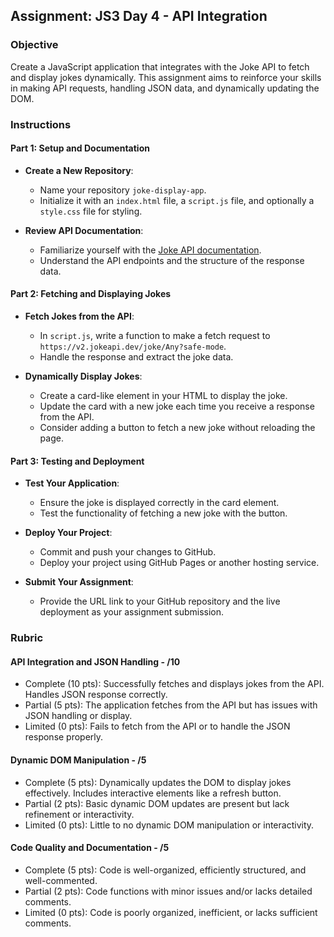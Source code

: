 ## Assignment: JS3 Day 4 - API Integration

### Objective

Create a JavaScript application that integrates with the Joke API to fetch and display jokes dynamically. This assignment aims to reinforce your skills in making API requests, handling JSON data, and dynamically updating the DOM.

### Instructions

#### Part 1: Setup and Documentation

- **Create a New Repository**:

  - Name your repository `joke-display-app`.
  - Initialize it with an `index.html` file, a `script.js` file, and optionally a `style.css` file for styling.

- **Review API Documentation**:
  - Familiarize yourself with the [Joke API documentation](https://v2.jokeapi.dev/).
  - Understand the API endpoints and the structure of the response data.

#### Part 2: Fetching and Displaying Jokes

- **Fetch Jokes from the API**:

  - In `script.js`, write a function to make a fetch request to `https://v2.jokeapi.dev/joke/Any?safe-mode`.
  - Handle the response and extract the joke data.

- **Dynamically Display Jokes**:
  - Create a card-like element in your HTML to display the joke.
  - Update the card with a new joke each time you receive a response from the API.
  - Consider adding a button to fetch a new joke without reloading the page.

#### Part 3: Testing and Deployment

- **Test Your Application**:

  - Ensure the joke is displayed correctly in the card element.
  - Test the functionality of fetching a new joke with the button.

- **Deploy Your Project**:

  - Commit and push your changes to GitHub.
  - Deploy your project using GitHub Pages or another hosting service.

- **Submit Your Assignment**:
  - Provide the URL link to your GitHub repository and the live deployment as your assignment submission.

### Rubric

#### API Integration and JSON Handling - /10

- Complete (10 pts): Successfully fetches and displays jokes from the API. Handles JSON response correctly.
- Partial (5 pts): The application fetches from the API but has issues with JSON handling or display.
- Limited (0 pts): Fails to fetch from the API or to handle the JSON response properly.

#### Dynamic DOM Manipulation - /5

- Complete (5 pts): Dynamically updates the DOM to display jokes effectively. Includes interactive elements like a refresh button.
- Partial (2 pts): Basic dynamic DOM updates are present but lack refinement or interactivity.
- Limited (0 pts): Little to no dynamic DOM manipulation or interactivity.

#### Code Quality and Documentation - /5

- Complete (5 pts): Code is well-organized, efficiently structured, and well-commented.
- Partial (2 pts): Code functions with minor issues and/or lacks detailed comments.
- Limited (0 pts): Code is poorly organized, inefficient, or lacks sufficient comments.
